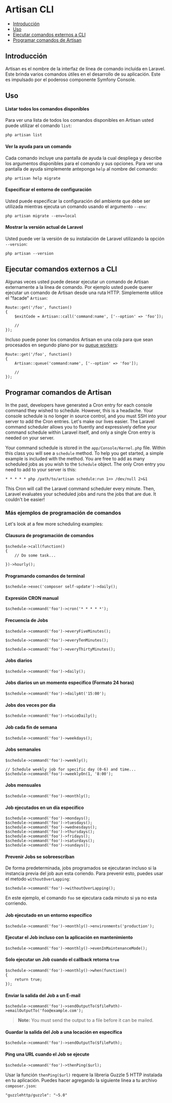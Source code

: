 # Artisan CLI

- [Introducción](#introduction)
- [Uso](#usage)
- [Ejecutar comandos externos a CLI](#calling-commands-outside-of-cli)
- [Programar comandos de Artisan](#scheduling-artisan-commands)

<a name="introduction"></a>
## Introducción
Artisan es el nombre de la interfaz de línea de comando incluída en Laravel. Este brinda varios comandos útiles en el desarrollo de su aplicación. Este es impulsado por el poderoso componente Symfony Console.

<a name="usage"></a>
## Uso

#### Listar todos los comandos disponibles
Para ver una lista de todos los comandos disponibles en Artisan usted puede utilizar el comando `list`:

	php artisan list

#### Ver la ayuda para un comando

Cada comando incluye una pantalla de ayuda la cual despliega y describe los argumentos disponibles para el comando y sus opciones. Para ver una pantalla de ayuda simplemente anteponga `help` al nombre del comando:

	php artisan help migrate

#### Especificar el entorno de configuración

Usted puede especificar la configuración del ambiente que debe ser utilizada mientras ejecuta un comando usando el argumento `--env`:

	php artisan migrate --env=local

#### Mostrar la versión actual de Laravel
Usted puede ver la versión de su instalación de Laravel utilizando la opción `--version`:

	php artisan --version

<a name="calling-commands-outside-of-cli"></a>
## Ejecutar comandos externos a CLI
Algunas veces usted puede desear ejecutar un comando de Artisan externamente a la línea de comando. Por ejemplo usted puede querer ejecutar un comando de Artisan desde una ruta HTTP. Simplemente utilice el "facade" `Artisan`:

	Route::get('/foo', function()
	{
		$exitCode = Artisan::call('command:name', ['--option' => 'foo']);

		//
	});

Incluso puede poner los comandos Artisan en una cola para que sean procesados en segundo plano por su [queue workers](/5.0/queues):

	Route::get('/foo', function()
	{
		Artisan::queue('command:name', ['--option' => 'foo']);

		//
	});

<a name="scheduling-artisan-commands"></a>
## Programar comandos de Artisan

In the past, developers have generated a Cron entry for each console command they wished to schedule. However, this is a headache. Your console schedule is no longer in source control, and you must SSH into your server to add the Cron entries. Let's make our lives easier. The Laravel command scheduler allows you to fluently and expressively define your command schedule within Laravel itself, and only a single Cron entry is needed on your server.

Your command schedule is stored in the `app/Console/Kernel.php` file. Within this class you will see a `schedule` method. To help you get started, a simple example is included with the method. You are free to add as many scheduled jobs as you wish to the `Schedule` object. The only Cron entry you need to add to your server is this:

	* * * * * php /path/to/artisan schedule:run 1>> /dev/null 2>&1

This Cron will call the Laravel command scheduler every minute. Then, Laravel evaluates your scheduled jobs and runs the jobs that are due. It couldn't be easier!

### Más ejemplos de programación de comandos

Let's look at a few more scheduling examples:

#### Clausura de programación de comandos

	$schedule->call(function()
	{
		// Do some task...

	})->hourly();

#### Programando comandos de terminal

	$schedule->exec('composer self-update')->daily();

#### Expresión CRON manual

	$schedule->command('foo')->cron('* * * * *');

#### Frecuencia de Jobs

	$schedule->command('foo')->everyFiveMinutes();

	$schedule->command('foo')->everyTenMinutes();

	$schedule->command('foo')->everyThirtyMinutes();

#### Jobs diarios

	$schedule->command('foo')->daily();

#### Jobs diarios un un momento especifico (Formato 24 horas)

	$schedule->command('foo')->dailyAt('15:00');

#### Jobs dos veces por dia

	$schedule->command('foo')->twiceDaily();

#### Job cada fin de semana

	$schedule->command('foo')->weekdays();

#### Jobs semanales

	$schedule->command('foo')->weekly();

	// Schedule weekly job for specific day (0-6) and time...
	$schedule->command('foo')->weeklyOn(1, '8:00');

#### Jobs mensuales

	$schedule->command('foo')->monthly();

#### Job ejecutados en un día específico

	$schedule->command('foo')->mondays();
	$schedule->command('foo')->tuesdays();
	$schedule->command('foo')->wednesdays();
	$schedule->command('foo')->thursdays();
	$schedule->command('foo')->fridays();
	$schedule->command('foo')->saturdays();
	$schedule->command('foo')->sundays();

#### Prevenir Jobs se sobreescriban

De forma predeterminada, jobs programados se ejecutaran incluso si la instancia previa del job aun esta coriendo. Para prevenir esto, puedes usar el metodo `withoutOverLapping`:

	$schedule->command('foo')->withoutOverLapping();

En este ejemplo, el comando `foo` se ejecutara cada minuto si ya no esta corriendo.

#### Job ejecutado en un entorno específico

	$schedule->command('foo')->monthly()->environments('production');

#### Ejecutar el Job incluso con la aplicación en mantenimiento

	$schedule->command('foo')->monthly()->evenInMaintenanceMode();

#### Solo ejecutar un Job cuando el callback retorna `true`

	$schedule->command('foo')->monthly()->when(function()
	{
		return true;
	});

#### Enviar la salida del Job a un E-mail

	$schedule->command('foo')->sendOutputTo($filePath)->emailOutputTo('foo@example.com');

> **Note:** You must send the output to a file before it can be mailed.

#### Guardar la salida del Job a una locación en específica

	$schedule->command('foo')->sendOutputTo($filePath);

#### Ping una URL cuando el Job se ejecute

	$schedule->command('foo')->thenPing($url);

Usar la función `thenPing($url)` requere la libreria Guzzle 5 HTTP instalada en tu aplicación. Puedes hacer agregando la siguiente linea a tu archivo `composer.json`:

	"guzzlehttp/guzzle": "~5.0"
